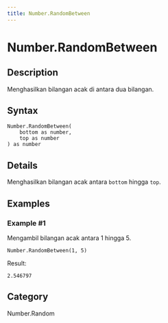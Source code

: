 ```yaml
---
title: Number.RandomBetween
---
```


# Number.RandomBetween


## Description

Menghasilkan bilangan acak di antara dua bilangan.


## Syntax

```powerquery
Number.RandomBetween(
    bottom as number,
    top as number
) as number
```


## Details

Menghasilkan bilangan acak antara <code>bottom</code> hingga <code>top</code>.


## Examples

### Example #1 
Mengambil bilangan acak antara 1 hingga 5.
```powerquery
Number.RandomBetween(1, 5)
```

Result: 
```powerquery
2.546797
```




## Category
Number.Random
